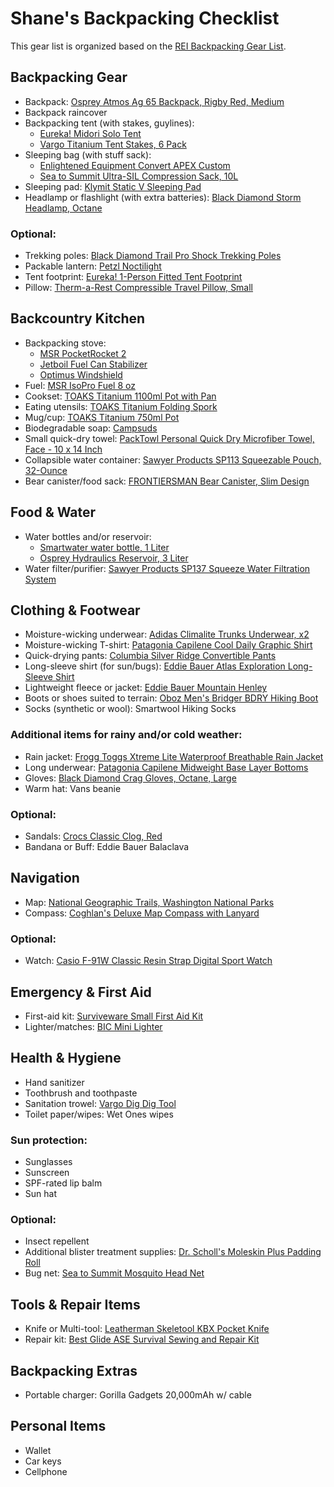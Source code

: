 # Shane's Backpacking Checklist

This gear list is organized based on the [REI Backpacking Gear List](https://www.rei.com/learn/expert-advice/backpacking-checklist.html).

## Backpacking Gear
- Backpack: [Osprey Atmos Ag 65 Backpack, Rigby Red, Medium](https://www.amazon.com/gp/product/B077K5HGHW)
- Backpack raincover
- Backpacking tent (with stakes, guylines): 
  - [Eureka! Midori Solo Tent](https://eurekacamping.johnsonoutdoors.com/tents/backpacking/midori-solo-tent)
  - [Vargo Titanium Tent Stakes, 6 Pack](https://www.amazon.com/gp/product/B001OPKGAO)
- Sleeping bag (with stuff sack): 
  - [Enlightened Equipment Convert APEX Custom](https://enlightenedequipment.com/convert-apex-custom/)
  - [Sea to Summit Ultra-SIL Compression Sack, 10L](https://www.amazon.com/gp/product/B000NQDH1U)
- Sleeping pad: [Klymit Static V Sleeping Pad](https://www.amazon.com/gp/product/B007RFG0NM)
- Headlamp or flashlight (with extra batteries): [Black Diamond Storm Headlamp, Octane](https://www.amazon.com/gp/product/B06WVK7LZS)

### Optional:
- Trekking poles: [Black Diamond Trail Pro Shock Trekking Poles](https://www.amazon.com/gp/product/B00H58EGVO)
- Packable lantern: [Petzl Noctilight](https://www.amazon.com/gp/product/B01KYTT642)
- Tent footprint: [Eureka! 1-Person Fitted Tent Footprint](https://www.amazon.com/gp/product/B07KTCLGRH)
- Pillow: [Therm-a-Rest Compressible Travel Pillow, Small](https://www.amazon.com/gp/product/B01MQLSI1M)

## Backcountry Kitchen
- Backpacking stove: 
  - [MSR PocketRocket 2](https://www.amazon.com/gp/product/B01N5O7551)
  - [Jetboil Fuel Can Stabilizer](https://www.amazon.com/gp/product/B00MUYUDC4)
  - [Optimus Windshield](https://www.amazon.com/gp/product/B00F5EUL7S)
- Fuel: [MSR IsoPro Fuel 8 oz](https://www.amazon.com/gp/product/B00T3HECDM)
- Cookset: [TOAKS Titanium 1100ml Pot with Pan](https://www.amazon.com/gp/product/B009MZHRKU)
- Eating utensils: [TOAKS Titanium Folding Spork](https://www.amazon.com/gp/product/B00GLD8SYA)
- Mug/cup: [TOAKS Titanium 750ml Pot](https://www.amazon.com/gp/product/B009B98FGW)
- Biodegradable soap: [Campsuds](https://www.amazon.com/gp/product/B000TTL8GC)
- Small quick-dry towel: [PackTowl Personal Quick Dry Microfiber Towel, Face - 10 x 14 Inch](https://www.amazon.com/gp/product/B01MTOARTS)
- Collapsible water container: [Sawyer Products SP113 Squeezable Pouch, 32-Ounce](https://www.amazon.com/gp/product/B005SO8RQM)
- Bear canister/food sack: [FRONTIERSMAN Bear Canister, Slim Design](https://www.amazon.com/gp/product/B07B87GKZ1)

## Food & Water
- Water bottles and/or reservoir: 
  - [Smartwater water bottle, 1 Liter](https://www.amazon.com/gp/product/B000WGBH1S)
  - [Osprey Hydraulics Reservoir, 3 Liter](https://www.amazon.com/gp/product/B017JFWZ4W)
- Water filter/purifier: [Sawyer Products SP137 Squeeze Water Filtration System](https://www.amazon.com/gp/product/B00WG9AFW6)

## Clothing & Footwear
- Moisture-wicking underwear: [Adidas Climalite Trunks Underwear, x2](https://www.amazon.com/gp/product/B07KZ78634)
- Moisture-wicking T-shirt: [Patagonia Capilene Cool Daily Graphic Shirt](https://www.patagonia.com/product/mens-capilene-cool-daily-graphic-shirt/45235.html)
- Quick-drying pants: [Columbia Silver Ridge Convertible Pants](https://www.rei.com/product/146669)
- Long-sleeve shirt (for sun/bugs): [Eddie Bauer Atlas Exploration Long-Sleeve Shirt](https://www.eddiebauer.com/p/12924204)
- Lightweight fleece or jacket: [Eddie Bauer Mountain Henley](https://www.eddiebauer.com/p/13302332)
- Boots or shoes suited to terrain: [Oboz Men's Bridger BDRY Hiking Boot](https://www.amazon.com/gp/product/B00FJ2LL1Q)
- Socks (synthetic or wool): Smartwool Hiking Socks

### Additional items for rainy and/or cold weather:
- Rain jacket: [Frogg Toggs Xtreme Lite Waterproof Breathable Rain Jacket](https://www.amazon.com/gp/product/B077H5N6M5)
- Long underwear: [Patagonia Capilene Midweight Base Layer Bottoms](https://www.rei.com/product/155316)
- Gloves: [Black Diamond Crag Gloves, Octane, Large](https://www.amazon.com/gp/product/B019C25E9I)
- Warm hat: Vans beanie

### Optional:
- Sandals: [Crocs Classic Clog, Red](https://www.amazon.com/dp/B00HB55PZW)
- Bandana or Buff: Eddie Bauer Balaclava

## Navigation
- Map: [National Geographic Trails, Washington National Parks](https://www.amazon.com/gp/product/1597756024)
- Compass: [Coghlan's Deluxe Map Compass with Lanyard](https://www.amazon.com/gp/product/B000E22D6I)

### Optional:
- Watch: [Casio F-91W Classic Resin Strap Digital Sport Watch](https://www.amazon.com/gp/product/B000GAWSDG)

## Emergency & First Aid
- First-aid kit: [Surviveware Small First Aid Kit](https://www.amazon.com/gp/product/B01HGSLB6K)
- Lighter/matches: [BIC Mini Lighter](https://www.amazon.com/gp/product/B00863XN4I)

## Health & Hygiene
- Hand sanitizer
- Toothbrush and toothpaste
- Sanitation trowel: [Vargo Dig Dig Tool](https://www.amazon.com/gp/product/B072N2N9RH)
- Toilet paper/wipes: Wet Ones wipes

### Sun protection:
- Sunglasses
- Sunscreen
- SPF-rated lip balm
- Sun hat

### Optional:
- Insect repellent
- Additional blister treatment supplies: [Dr. Scholl's Moleskin Plus Padding Roll](https://www.amazon.com/gp/product/B007W9MGLI)
- Bug net: [Sea to Summit Mosquito Head Net](https://www.amazon.com/gp/product/B000NSZ3WY)

## Tools & Repair Items
- Knife or Multi-tool: [Leatherman Skeletool KBX Pocket Knife](https://www.amazon.com/gp/product/B071VN2R3L)
- Repair kit: [Best Glide ASE Survival Sewing and Repair Kit](https://www.amazon.com/gp/product/B004IAEFXQ)

## Backpacking Extras
- Portable charger: Gorilla Gadgets 20,000mAh w/ cable

## Personal Items
- Wallet
- Car keys
- Cellphone
